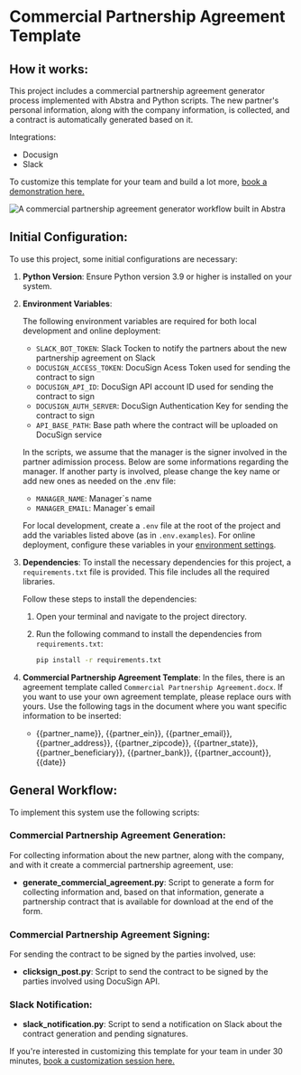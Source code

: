 # Commercial Partnership Agreement Template
## How it works:

This project includes a commercial partnership agreement generator process implemented with Abstra and Python scripts. The new partner's personal information, along with the company information, is collected, and a contract is automatically generated based on it.

Integrations: 
  - Docusign
  - Slack

To customize this template for your team and build a lot more, [book a demonstration here.](https://meet.abstra.app/sophia-solo?url=template-commercial-partnership-agreement)

![A commercial partnership agreement generator workflow built in Abstra](https://github.com/user-attachments/assets/9cbcfdf7-9308-432b-a7d2-3079d814354a)

## Initial Configuration:
To use this project, some initial configurations are necessary:
1. **Python Version**: Ensure Python version 3.9 or higher is installed on your system.
2. **Environment Variables**:

    The following environment variables are required for both local development and online deployment:
  
    - `SLACK_BOT_TOKEN`: Slack Tocken to notify the partners about the new partnership agreement on Slack
    - `DOCUSIGN_ACCESS_TOKEN`: DocuSign Acess Token used for sending the contract to sign
    - `DOCUSIGN_API_ID`: DocuSign API account ID used for sending the contract to sign
    - `DOCUSIGN_AUTH_SERVER`: DocuSign Authentication Key for sending the contract to sign 
    - `API_BASE_PATH`: Base path where the contract will be uploaded on DocuSign service
  
   In the scripts, we assume that the manager is the signer involved in the partner adimission process. Below are some informations regarding the manager. If another party is involved, please change the key name or add new ones as needed on the .env file:

   - `MANAGER_NAME`: Manager`s name
   - `MANAGER_EMAIL`: Manager`s email
  
    For local development, create a `.env` file at the root of the project and add the variables listed above (as in `.env.examples`). For online deployment, configure these variables in your [environment settings](https://docs.abstra.io/cloud/envvars). 

4. **Dependencies**: To install the necessary dependencies for this project, a `requirements.txt` file is provided. This file includes all the required libraries.

   Follow these steps to install the dependencies:

   1. Open your terminal and navigate to the project directory.
   2. Run the following command to install the dependencies from `requirements.txt`:
  
      ```sh
      pip install -r requirements.txt
      ```
5. **Commercial Partnership Agreement Template**: In the files, there is an agreement template called `Commercial Partnership Agreement.docx`. If you want to use your own agreement template, please replace ours with yours. Use the following tags in the document where you want specific information to be inserted:

    - {{partner_name}}, {{partner_ein}}, {{partner_email}}, {{partner_address}}, {{partner_zipcode}}, {{partner_state}}, {{partner_beneficiary}}, {{partner_bank}}, {{partner_account}}, {{date}}
   
## General Workflow:
To implement this system use the following scripts:

### Commercial Partnership Agreement Generation:
For collecting information about the new partner, along with the company, and with it create a commercial partnership agreement, use:
  - **generate_commercial_agreement.py**: Script to generate a form for collecting information and, based on that information, generate a partnership contract that is available for download at the end of the form.

### Commercial Partnership Agreement Signing:
For sending the contract to be signed by the parties involved, use:
  - **clicksign_post.py**: Script to send the contract to be signed by the parties involved using DocuSign API.

### Slack Notification:
  - **slack_notification.py**: Script to send a notification on Slack about the contract generation and pending signatures.

If you're interested in customizing this template for your team in under 30 minutes, [book a customization session here.](https://meet.abstra.app/sophia-solo?url=template-commercial-partnership-agreement)
